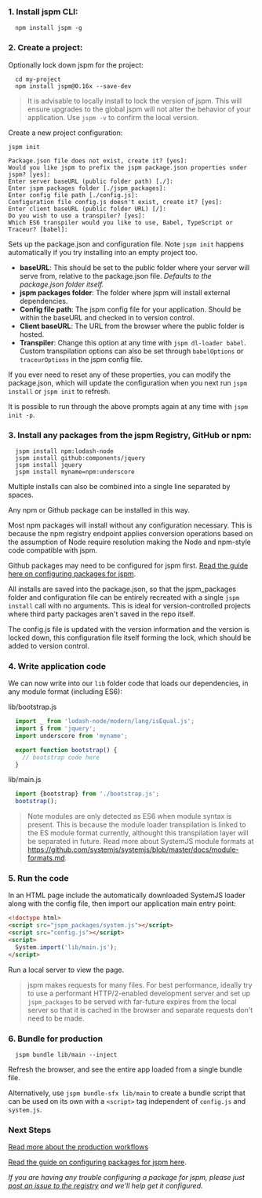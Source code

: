 ### 1. Install jspm CLI:

  ```
    npm install jspm -g
  ```

### 2. Create a project:

Optionally lock down jspm for the project:

  ```
    cd my-project
    npm install jspm@0.16x --save-dev
  ```

> It is advisable to locally install to lock the version of jspm. 
This will ensure upgrades to the global jspm will not alter the behavior of your application. 
Use `jspm -v` to confirm the local version.

Create a new project configuration:

  ```
  jspm init

Package.json file does not exist, create it? [yes]: 
Would you like jspm to prefix the jspm package.json properties under jspm? [yes]:
Enter server baseURL (public folder path) [./]:
Enter jspm packages folder [./jspm_packages]:
Enter config file path [./config.js]:
Configuration file config.js doesn't exist, create it? [yes]:
Enter client baseURL (public folder URL) [/]:
Do you wish to use a transpiler? [yes]:
Which ES6 transpiler would you like to use, Babel, TypeScript or Traceur? [babel]:
```

  Sets up the package.json and configuration file.
  Note `jspm init` happens automatically if you try installing into an empty project too.

* **baseURL**: This should be set to the public folder where your server will serve from, relative to the package.json file. _Defaults to the package.json folder itself._
* **jspm packages folder**: The folder where jspm will install external dependencies.
* **Config file path**: The jspm config file for your application. Should be within the baseURL and checked in to version control.
* **Client baseURL**: The URL from the browser where the public folder is hosted.
* **Transpiler**: Change this option at any time with `jspm dl-loader babel`. Custom transpilation options can also be set through `babelOptions` or `traceurOptions` in the jspm config file.

If you ever need to reset any of these properties, you can modify the package.json, which will update the configuration when you next run `jspm install` or `jspm init` to refresh.

It is possible to run through the above prompts again at any time with `jspm init -p`.

### 3. Install any packages from the jspm Registry, GitHub or npm:

  ```
    jspm install npm:lodash-node
    jspm install github:components/jquery
    jspm install jquery
    jspm install myname=npm:underscore
  ```

  Multiple installs can also be combined into a single line separated by spaces.
  
  Any npm or Github package can be installed in this way.
  
  Most npm packages will install without any configuration necessary. 
  This is because the npm registry endpoint applies conversion operations based on the assumption of 
  Node require resolution making the Node and npm-style code compatible with jspm.

Github packages may need to be configured for jspm first. 
[Read the guide here on configuring packages for jspm](https://github.com/jspm/registry/wiki/Configuring-Packages-for-jspm).
  
  All installs are saved into the package.json, so that the jspm_packages folder and 
  configuration file can be entirely recreated with a single `jspm install` call with no arguments. 
  This is ideal for version-controlled projects where third party packages aren't saved in the repo itself.
  
  The config.js file is updated with the version information and the version is locked down, 
  this configuration file itself forming the lock, which should be added to version control.

### 4. Write application code

We can now write into our `lib` folder code that loads our dependencies, in any module format (including ES6):
  
  lib/bootstrap.js
  ```javascript
    import _ from 'lodash-node/modern/lang/isEqual.js';
    import $ from 'jquery';
    import underscore from 'myname';
  
    export function bootstrap() {
      // bootstrap code here
    }
  ```

  lib/main.js
  ```javascript
    import {bootstrap} from './bootstrap.js';
    bootstrap();
  ```
  
> Note modules are only detected as ES6 when module syntax is present. This is because the module loader transpilation is linked to the ES module format currently, althought this transpilation layer will be separated in future. Read more about SystemJS module formats at https://github.com/systemjs/systemjs/blob/master/docs/module-formats.md.

### 5. Run the code

In an HTML page include the automatically downloaded SystemJS loader along with the config file, then import our application main entry point:

  ```html
  <!doctype html>
  <script src="jspm_packages/system.js"></script>
  <script src="config.js"></script>
  <script>
    System.import('lib/main.js');
  </script>
  ```

Run a local server to view the page.

> jspm makes requests for many files. For best performance, ideally try to use a performant HTTP/2-enabled development server
  and set up `jspm_packages` to be served with far-future expires from the local server so that it is cached in the browser
  and separate requests don't need to be made.

### 6. Bundle for production

```
  jspm bundle lib/main --inject
```

Refresh the browser, and see the entire app loaded from a single bundle file.

Alternatively, use `jspm bundle-sfx lib/main` to create a bundle script that can be used on its own with a `<script>` tag independent of `config.js` and `system.js`.

### Next Steps

[Read more about the production workflows](production-workflows.md)

[Read the guide on configuring packages for jspm here](https://github.com/jspm/registry/wiki/Configuring-Packages-for-jspm).

_If you are having any trouble configuring a package for jspm, please just [post an issue to the registry](https://github.com/jspm/registry/) and we'll help get it configured._
